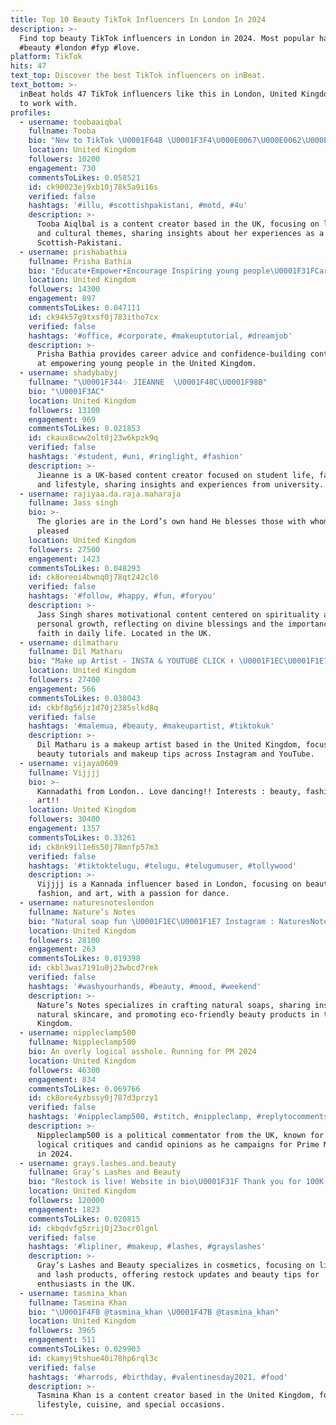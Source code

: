 ```yaml
---
title: Top 10 Beauty TikTok Influencers In London In 2024
description: >-
  Find top beauty TikTok influencers in London in 2024. Most popular hashtags:
  #beauty #london #fyp #love.
platform: TikTok
hits: 47
text_top: Discover the best TikTok influencers on inBeat.
text_bottom: >-
  inBeat holds 47 TikTok influencers like this in London, United Kingdom for you
  to work with.
profiles:
  - username: toobaaiqbal
    fullname: Tooba
    bio: "New to TikTok \U0001F648 \U0001F3F4\U000E0067\U000E0062\U000E0073\U000E0063\U000E0074\U000E007F\U0001F1F5\U0001F1F0 ❤️Please subscribe my YouTube Channel ❤️"
    location: United Kingdom
    followers: 10200
    engagement: 730
    commentsToLikes: 0.058521
    id: ck90023ej9xb10j78k5a9i16s
    verified: false
    hashtags: '#illu, #scottishpakistani, #motd, #4u'
    description: >-
      Tooba Aiqlbal is a content creator based in the UK, focusing on lifestyle
      and cultural themes, sharing insights about her experiences as a
      Scottish-Pakistani.
  - username: prishabathia
    fullname: Prisha Bathia
    bio: "Educate•Empower•Encourage Inspiring young people\U0001F31FCareer advice\U0001F31FConfidence\U0001F31F"
    location: United Kingdom
    followers: 14300
    engagement: 897
    commentsToLikes: 0.047111
    id: ck94k57g9txsf0j783itho7cx
    verified: false
    hashtags: '#office, #corporate, #makeuptutorial, #dreamjob'
    description: >-
      Prisha Bathia provides career advice and confidence-building content aimed
      at empowering young people in the United Kingdom.
  - username: shadybabyj
    fullname: "\U0001F344✨ JIEANNE  \U0001F48C\U0001F98B"
    bio: "\U0001F3AC"
    location: United Kingdom
    followers: 13100
    engagement: 969
    commentsToLikes: 0.021853
    id: ckaux8cww2olt0j23w6kpzk9q
    verified: false
    hashtags: '#student, #uni, #ringlight, #fashion'
    description: >-
      Jieanne is a UK-based content creator focused on student life, fashion,
      and lifestyle, sharing insights and experiences from university.
  - username: rajiyaa.da.raja.maharaja
    fullname: Jass singh
    bio: >-
      The glories are in the Lord’s own hand He blesses those with whom He is
      pleased
    location: United Kingdom
    followers: 27500
    engagement: 1423
    commentsToLikes: 0.048293
    id: ck8oreoi4bwnq0j78qt242cl0
    verified: false
    hashtags: '#follow, #happy, #fun, #foryou'
    description: >-
      Jass Singh shares motivational content centered on spirituality and
      personal growth, reflecting on divine blessings and the importance of
      faith in daily life. Located in the UK.
  - username: dilmatharu
    fullname: Dil Matharu
    bio: "Make up Artist - INSTA & YOUTUBE CLICK ⬆️ \U0001F1EC\U0001F1E7"
    location: United Kingdom
    followers: 27400
    engagement: 566
    commentsToLikes: 0.038043
    id: ckbf8g56jz1d70j2385slkd8q
    verified: false
    hashtags: '#malemua, #beauty, #makeupartist, #tiktokuk'
    description: >-
      Dil Matharu is a makeup artist based in the United Kingdom, focusing on
      beauty tutorials and makeup tips across Instagram and YouTube.
  - username: vijaya0609
    fullname: Vijjjj
    bio: >-
      Kannadathi from London.. Love dancing!! Interests : beauty, fashion and
      art!!
    location: United Kingdom
    followers: 30400
    engagement: 1357
    commentsToLikes: 0.33261
    id: ck8nk9il1e6s50j78mnfp57m3
    verified: false
    hashtags: '#tiktoktelugu, #telugu, #telugumuser, #tollywood'
    description: >-
      Vijjjj is a Kannada influencer based in London, focusing on beauty,
      fashion, and art, with a passion for dance.
  - username: naturesnoteslondon
    fullname: Nature’s Notes
    bio: "Natural soap fun \U0001F1EC\U0001F1E7 Instagram : NaturesNotesLondon"
    location: United Kingdom
    followers: 28100
    engagement: 263
    commentsToLikes: 0.019398
    id: ckbl3wai7191u0j23wbcd7rek
    verified: false
    hashtags: '#washyourhands, #beauty, #mood, #weekend'
    description: >-
      Nature’s Notes specializes in crafting natural soaps, sharing insights on
      natural skincare, and promoting eco-friendly beauty products in the United
      Kingdom.
  - username: nippleclamp500
    fullname: Nippleclamp500
    bio: An overly logical asshole. Running for PM 2024
    location: United Kingdom
    followers: 46300
    engagement: 834
    commentsToLikes: 0.069766
    id: ck8ore4yzbssy0j787d3przy1
    verified: false
    hashtags: '#nippleclamp500, #stitch, #nippleclamp, #replytocomments'
    description: >-
      Nippleclamp500 is a political commentator from the UK, known for his
      logical critiques and candid opinions as he campaigns for Prime Minister
      in 2024.
  - username: grays.lashes.and.beauty
    fullname: Gray’s Lashes and Beauty
    bio: "Restock is live! Website in bio\U0001F31F Thank you for 100K!\U0001F49E"
    location: United Kingdom
    followers: 120000
    engagement: 1823
    commentsToLikes: 0.020815
    id: ckbqdvfg5zrij0j23ocr0lgnl
    verified: false
    hashtags: '#lipliner, #makeup, #lashes, #grayslashes'
    description: >-
      Gray’s Lashes and Beauty specializes in cosmetics, focusing on lip liners
      and lash products, offering restock updates and beauty tips for
      enthusiasts in the UK.
  - username: tasmina_khan
    fullname: Tasmina Khan
    bio: "\U0001F4F8 @tasmina_khan \U0001F47B @tasmina_khan"
    location: United Kingdom
    followers: 3965
    engagement: 511
    commentsToLikes: 0.029903
    id: ckamyj9tshue40i78hp6rql3c
    verified: false
    hashtags: '#harrods, #birthday, #valentinesday2021, #food'
    description: >-
      Tasmina Khan is a content creator based in the United Kingdom, focusing on
      lifestyle, cuisine, and special occasions.
---
```


